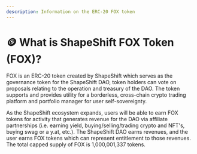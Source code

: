 ```yaml
---
description: Information on the ERC-20 FOX token
---
```


# 🪙 What is ShapeShift FOX Token (FOX)?

FOX is an ERC-20 token created by ShapeShift which serves as the governance token for the ShapeShift DAO, token holders can vote on proposals relating to the operation and treasury of the DAO. The token supports and provides utility for a borderless, cross-chain crypto trading platform and portfolio manager for user self-sovereignty.

As the ShapeShift ecosystem expands, users will be able to earn FOX tokens for activity that generates revenue for the DAO via affiliate partnerships (i.e. earning yield, buying/selling/trading crypto and NFT's, buying swag or a y.at, etc.). The ShapeShift DAO earns revenues, and the user earns FOX tokens which can represent entitlement to those revenues. The total capped supply of FOX is 1,000,001,337 tokens.
